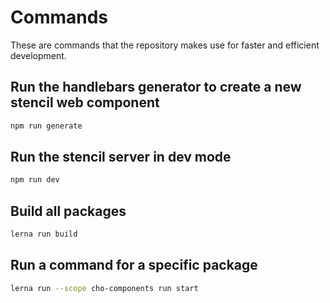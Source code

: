 # Commands

These are commands that the repository makes use for faster and efficient development.

## Run the handlebars generator to create a new stencil web component

```sh
npm run generate
```

## Run the stencil server in dev mode

```sh
npm run dev
```

## Build all packages

```sh
lerna run build
```

## Run a command for a specific package

```sh
lerna run --scope cho-components run start
```
